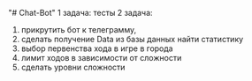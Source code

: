 "# Chat-Bot"
1 задача:
тесты 
2 задача:
1. прикрутить бот к телеграмму, 
2. сделать получение Data из базы данных найти статистику
3. выбор первенства хода в игре в города
4. лимит ходов в зависимости от сложности
5. сделать уровни сложности